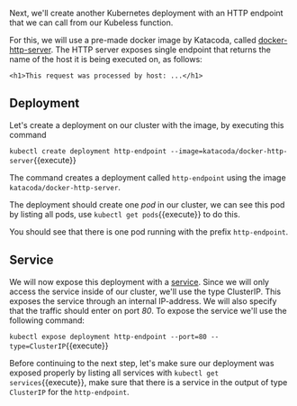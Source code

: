 Next, we'll create another Kubernetes deployment with an HTTP endpoint that we can call from our Kubeless function.

For this, we will use a pre-made docker image by Katacoda, called [docker-http-server](https://hub.docker.com/r/katacoda/docker-http-server). The HTTP server exposes single endpoint that returns the name of the host it is being executed on, as follows:

`<h1>This request was processed by host: ...</h1>`

## Deployment

Let's create a deployment on our cluster with the image, by executing this command

`kubectl create deployment http-endpoint --image=katacoda/docker-http-server`{{execute}}

The command creates a deployment called `http-endpoint` using the image `katacoda/docker-http-server`.

The deployment should create one _pod_ in our cluster, we can see this pod by listing all pods, use `kubectl get pods`{{execute}} to do this.

You should see that there is one pod running with the prefix `http-endpoint`.

## Service

We will now expose this deployment with a [service](https://kubernetes.io/docs/concepts/services-networking/service/). Since we will only access the service inside of our cluster, we'll use the type ClusterIP. This exposes the service through an internal IP-address. We will also specify that the traffic should enter on port *80*. To expose the service we'll use the following command:

`kubectl expose deployment http-endpoint --port=80 --type=ClusterIP`{{execute}}


Before continuing to the next step, let's make sure our deployment was exposed properly by listing all services with
`kubectl get services`{{execute}}, make sure that there is a service in the output of type `ClusterIP` for the `http-endpoint`.

